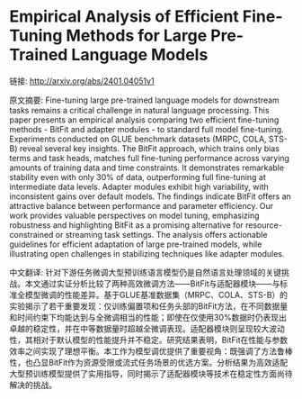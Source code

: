 # Empirical Analysis of Efficient Fine-Tuning Methods for Large Pre-Trained Language Models

链接: http://arxiv.org/abs/2401.04051v1

原文摘要:
Fine-tuning large pre-trained language models for downstream tasks remains a
critical challenge in natural language processing. This paper presents an
empirical analysis comparing two efficient fine-tuning methods - BitFit and
adapter modules - to standard full model fine-tuning. Experiments conducted on
GLUE benchmark datasets (MRPC, COLA, STS-B) reveal several key insights. The
BitFit approach, which trains only bias terms and task heads, matches full
fine-tuning performance across varying amounts of training data and time
constraints. It demonstrates remarkable stability even with only 30\% of data,
outperforming full fine-tuning at intermediate data levels. Adapter modules
exhibit high variability, with inconsistent gains over default models. The
findings indicate BitFit offers an attractive balance between performance and
parameter efficiency. Our work provides valuable perspectives on model tuning,
emphasizing robustness and highlighting BitFit as a promising alternative for
resource-constrained or streaming task settings. The analysis offers actionable
guidelines for efficient adaptation of large pre-trained models, while
illustrating open challenges in stabilizing techniques like adapter modules.

中文翻译:
针对下游任务微调大型预训练语言模型仍是自然语言处理领域的关键挑战。本文通过实证分析比较了两种高效微调方法——BitFit与适配器模块——与标准全模型微调的性能差异。基于GLUE基准数据集（MRPC、COLA、STS-B）的实验揭示了若干重要发现：仅训练偏置项和任务头部的BitFit方法，在不同数据量和时间约束下均能达到与全微调相当的性能；即使在仅使用30%数据时仍表现出卓越的稳定性，并在中等数据量时超越全微调表现。适配器模块则呈现较大波动性，其相对于默认模型的性能提升并不稳定。研究结果表明，BitFit在性能与参数效率之间实现了理想平衡。本工作为模型调优提供了重要视角：既强调了方法鲁棒性，也凸显BitFit作为资源受限或流式任务场景的优选方案。分析结果为高效适配大型预训练模型提供了实用指导，同时揭示了适配器模块等技术在稳定性方面尚待解决的挑战。
